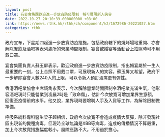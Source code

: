```yaml
---
layout: post
title: 有宴會集團歡迎進一步放寬防疫限制　稱可展現新人笑容
date: 2022-10-27 20:10:39.000000000 +08:00
link: https://news.rthk.hk/rthk/ch/component/k2/1672986-20221027.htm
categories: rthk
---
```


政府宣布，下星期四起進一步放寬防疫措施，包括政府轄下的燒烤場地重開、亦會解除餐飲及酒吧等表列處所的營業時間限制，宴會或婚宴等活動台上拍照時可不用戴口罩。 

宴會集團負責人蘇玉屏表示，歡迎政府進一步放寬防疫限制，指出婚宴屬於一生人最重要的一刻，台上合照不用戴口罩，可展現新人的笑容。蘇玉屏又希望，政府下一步解除宴會人數240人的上限，可以令新人預訂酒席更有彈性。

香港酒吧業協會主席錢雋永表示，今次解除營業時間限制令酒吧業充滿生氣，他形容酒吧現時只能營業到凌晨2時是「致命傷」，估計今次放寬可增加業界生意額，回復至疫情前的水平。他又說，業界現時要增聘人手及入貨等工作，為解除限制做準備。

呼吸系統科專科醫生梁子超相信，政府今次放寬不會造成疫情大反彈，除非發現社區出現新的變種病毒，但現時全球無論是XBB等病毒，造成的傳播情況不算嚴重，加上今次放寬措施幅度較小，風險應該不大，不用過於擔心。
